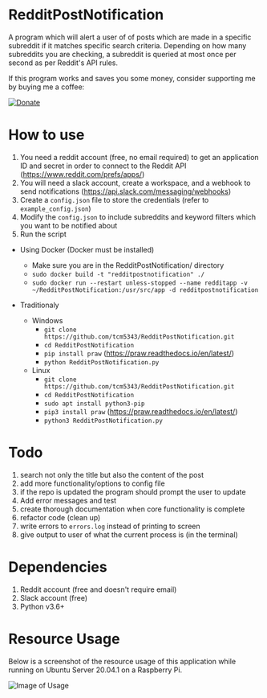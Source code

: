 # RedditPostNotification
A program which will alert a user of of posts which are made in a specific subreddit if it matches specific search criteria. Depending on how many subreddits you are checking, a subreddit is queried at most once per second as per Reddit's API rules.

If this program works and saves you some money, consider supporting me by buying me a coffee:

[![Donate](https://img.shields.io/badge/Donate-PayPal-green.svg)](https://www.paypal.com/cgi-bin/webscr?cmd=_donations&business=WN85PYVLLLSKL&currency_code=USD)

# How to use
1. You need a reddit account (free, no email required) to get an application ID and secret in order to connect to the Reddit API (https://www.reddit.com/prefs/apps/)
2. You will need a slack account, create a workspace, and a webhook to send notifications (https://api.slack.com/messaging/webhooks)
3. Create a `config.json` file to store the credentials (refer to `example_config.json`)
4. Modify the `config.json` to include subreddits and keyword filters which you want to be notified about
5. Run the script
  * Using Docker (Docker must be installed)
      * Make sure you are in the RedditPostNotification/ directory
      * `sudo docker build -t "redditpostnotification" ./`
      * `sudo docker run --restart unless-stopped --name redditapp -v ~/RedditPostNotification:/usr/src/app -d redditpostnotification`
      
  * Traditionaly
     * Windows
         * `git clone https://github.com/tcm5343/RedditPostNotification.git`
         * `cd RedditPostNotification`
         * `pip install praw` (https://praw.readthedocs.io/en/latest/)
         * `python RedditPostNotification.py`
     * Linux
         * `git clone https://github.com/tcm5343/RedditPostNotification.git`
         * `cd RedditPostNotification`
         * `sudo apt install python3-pip`
         * `pip3 install praw` (https://praw.readthedocs.io/en/latest/)
         * `python3 RedditPostNotification.py`

# Todo
1. search not only the title but also the content of the post
2. add more functionality/options to config file
3. if the repo is updated the program should prompt the user to update
4. Add error messages and test
5. create thorough documentation when core functionality is complete
7. refactor code (clean up)
8. write errors to `errors.log` instead of printing to screen
9. give output to user of what the current process is (in the terminal)

# Dependencies
1. Reddit account (free and doesn't require email)
2. Slack account (free)
3. Python v3.6+

# Resource Usage
Below is a screenshot of the resource usage of this application while running on Ubuntu Server 20.04.1 on a Raspberry Pi.

![Image of Usage](https://i.imgur.com/Satg3d1.png)
